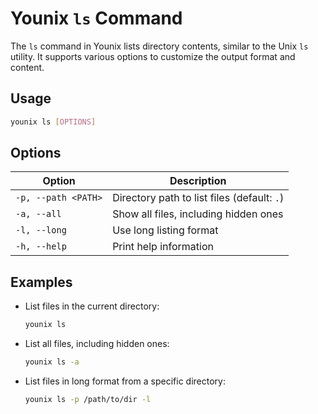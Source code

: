 # Younix `ls` Command

The `ls` command in Younix lists directory contents, similar to the Unix `ls` utility. It supports various options to customize the output format and content.

## Usage

```bash
younix ls [OPTIONS]
```

## Options

| Option            | Description                                  |
|-------------------|----------------------------------------------|
| `-p, --path <PATH>` | Directory path to list files (default: `.`) |
| `-a, --all`        | Show all files, including hidden ones        |
| `-l, --long`       | Use long listing format                      |
| `-h, --help`       | Print help information                       |

## Examples

- List files in the current directory:
  ```bash
  younix ls
  ```

- List all files, including hidden ones:
  ```bash
  younix ls -a
  ```

- List files in long format from a specific directory:
  ```bash
  younix ls -p /path/to/dir -l
  ```
